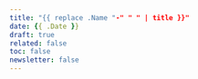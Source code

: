```yaml
---
title: "{{ replace .Name "-" " " | title }}"
date: {{ .Date }}
draft: true
related: false
toc: false
newsletter: false
---
```


